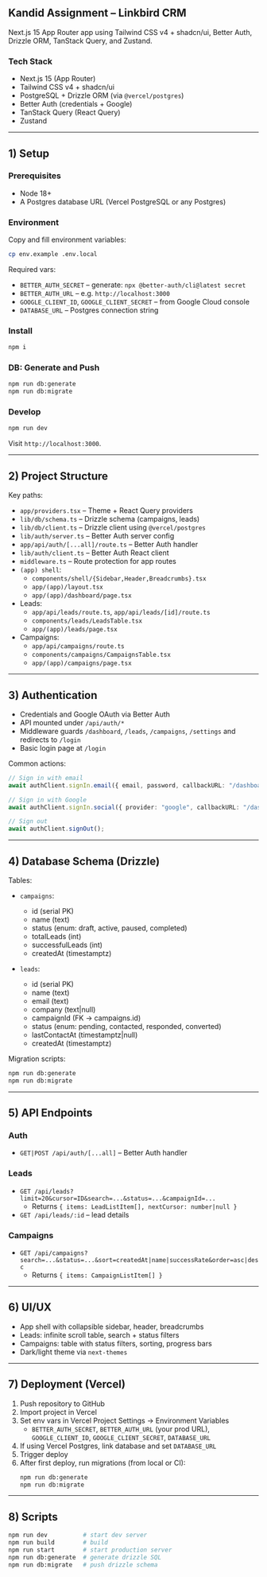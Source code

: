 ## Kandid Assignment – Linkbird CRM

Next.js 15 App Router app using Tailwind CSS v4 + shadcn/ui, Better Auth, Drizzle ORM, TanStack Query, and Zustand.

### Tech Stack
- Next.js 15 (App Router)
- Tailwind CSS v4 + shadcn/ui
- PostgreSQL + Drizzle ORM (via `@vercel/postgres`)
- Better Auth (credentials + Google)
- TanStack Query (React Query)
- Zustand

---

## 1) Setup

### Prerequisites
- Node 18+
- A Postgres database URL (Vercel PostgreSQL or any Postgres)

### Environment
Copy and fill environment variables:
```bash
cp env.example .env.local
```
Required vars:
- `BETTER_AUTH_SECRET` – generate: `npx @better-auth/cli@latest secret`
- `BETTER_AUTH_URL` – e.g. `http://localhost:3000`
- `GOOGLE_CLIENT_ID`, `GOOGLE_CLIENT_SECRET` – from Google Cloud console
- `DATABASE_URL` – Postgres connection string

### Install
```bash
npm i
```

### DB: Generate and Push
```bash
npm run db:generate
npm run db:migrate
```

### Develop
```bash
npm run dev
```
Visit `http://localhost:3000`.

---

## 2) Project Structure
Key paths:
- `app/providers.tsx` – Theme + React Query providers
- `lib/db/schema.ts` – Drizzle schema (campaigns, leads)
- `lib/db/client.ts` – Drizzle client using `@vercel/postgres`
- `lib/auth/server.ts` – Better Auth server config
- `app/api/auth/[...all]/route.ts` – Better Auth handler
- `lib/auth/client.ts` – Better Auth React client
- `middleware.ts` – Route protection for app routes
- `(app) shell`:
  - `components/shell/{Sidebar,Header,Breadcrumbs}.tsx`
  - `app/(app)/layout.tsx`
  - `app/(app)/dashboard/page.tsx`
- Leads:
  - `app/api/leads/route.ts`, `app/api/leads/[id]/route.ts`
  - `components/leads/LeadsTable.tsx`
  - `app/(app)/leads/page.tsx`
- Campaigns:
  - `app/api/campaigns/route.ts`
  - `components/campaigns/CampaignsTable.tsx`
  - `app/(app)/campaigns/page.tsx`

---

## 3) Authentication
- Credentials and Google OAuth via Better Auth
- API mounted under `/api/auth/*`
- Middleware guards `/dashboard`, `/leads`, `/campaigns`, `/settings` and redirects to `/login`
- Basic login page at `/login`

Common actions:
```ts
// Sign in with email
await authClient.signIn.email({ email, password, callbackURL: "/dashboard" });

// Sign in with Google
await authClient.signIn.social({ provider: "google", callbackURL: "/dashboard" });

// Sign out
await authClient.signOut();
```

---

## 4) Database Schema (Drizzle)

Tables:
- `campaigns`:
  - id (serial PK)
  - name (text)
  - status (enum: draft, active, paused, completed)
  - totalLeads (int)
  - successfulLeads (int)
  - createdAt (timestamptz)

- `leads`:
  - id (serial PK)
  - name (text)
  - email (text)
  - company (text|null)
  - campaignId (FK -> campaigns.id)
  - status (enum: pending, contacted, responded, converted)
  - lastContactAt (timestamptz|null)
  - createdAt (timestamptz)

Migration scripts:
```bash
npm run db:generate
npm run db:migrate
```

---

## 5) API Endpoints

### Auth
- `GET|POST /api/auth/[...all]` – Better Auth handler

### Leads
- `GET /api/leads?limit=20&cursor=ID&search=...&status=...&campaignId=...`
  - Returns `{ items: LeadListItem[], nextCursor: number|null }`
- `GET /api/leads/:id` – lead details

### Campaigns
- `GET /api/campaigns?search=...&status=...&sort=createdAt|name|successRate&order=asc|desc`
  - Returns `{ items: CampaignListItem[] }`

---

## 6) UI/UX
- App shell with collapsible sidebar, header, breadcrumbs
- Leads: infinite scroll table, search + status filters
- Campaigns: table with status filters, sorting, progress bars
- Dark/light theme via `next-themes`

---

## 7) Deployment (Vercel)
1. Push repository to GitHub
2. Import project in Vercel
3. Set env vars in Vercel Project Settings → Environment Variables
   - `BETTER_AUTH_SECRET`, `BETTER_AUTH_URL` (your prod URL), `GOOGLE_CLIENT_ID`, `GOOGLE_CLIENT_SECRET`, `DATABASE_URL`
4. If using Vercel Postgres, link database and set `DATABASE_URL`
5. Trigger deploy
6. After first deploy, run migrations (from local or CI):
   ```bash
   npm run db:generate
   npm run db:migrate
   ```

---

## 8) Scripts
```bash
npm run dev          # start dev server
npm run build        # build
npm run start        # start production server
npm run db:generate  # generate drizzle SQL
npm run db:migrate   # push drizzle schema
```

